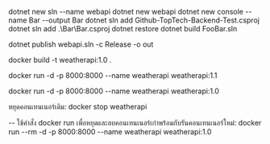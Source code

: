 dotnet new sln --name webapi
dotnet new webapi
dotnet new console --name Bar --output Bar
dotnet sln add Github-TopTech-Backend-Test.csproj
dotnet sln add .\Bar\Bar.csproj
dotnet restore
dotnet build FooBar.sln



dotnet publish webapi.sln -c Release -o out


docker build -t weatherapi:1.0 .


docker run -d -p 8000:8000 --name weatherapi weatherapi:1.1

docker run -d -p 8000:8000 --name weatherapi weatherapi:1.0

หยุดคอนเทนเนอร์เดิม:
docker stop weatherapi


-- ใช้คำสั่ง docker run เพื่อหยุดและลบคอนเทนเนอร์เก่าพร้อมกับรันคอนเทนเนอร์ใหม่:
docker run --rm -d -p 8000:8000 --name weatherapi weatherapi:1.0

